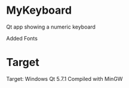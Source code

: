 # MyKeyboard
Qt app showing a numeric keyboard

Added Fonts

# Target
Target: Windows
Qt 5.7.1
Compiled with MinGW
